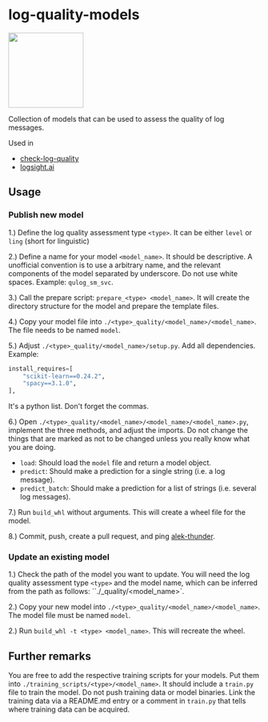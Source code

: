 # log-quality-models

 <a href="https://logsight.ai/"><img src="https://logsight.ai/assets/images/logsight_logo.png" width="150"/></a>

Collection of models that can be used to assess the quality of log messages.

Used in
- [check-log-quality](https://github.com/aiops/check-log-quality)
- [logsight.ai](https://logsight.ai/)


## Usage

### Publish new model 

1.) Define the log quality assessment type `<type>`. It can be either `level` or `ling` (short for linguistic)

2.) Define a name for your model `<model_name>`. It should be descriptive. A unofficial convention is to use a arbitrary name, and the relevant components of the model separated by underscore. Do not use white spaces. Example: `qulog_sm_svc`.

3.) Call the prepare script: `prepare_<type> <model_name>`. It will create the directory structure for the model and prepare the template files.

4.) Copy your model file into `./<type>_quality/<model_name>/<model_name>`. The file needs to be named `model`.

5.) Adjust `./<type>_quality/<model_name>/setup.py`. Add all dependencies. Example:
```python
install_requires=[
    "scikit-learn==0.24.2",
    "spacy==3.1.0",
],
```
It's a python list. Don't forget the commas.

6.) Open `./<type>_quality/<model_name>/<model_name>/<model_name>.py`, implement the three methods, and adjust the imports. Do not change the things that are marked as not to be changed unless you really know what you are doing.
- `load`: Should load the `model` file and return a model object.
- `predict`: Should make a prediction for a single string (i.e. a log message).
- `predict_batch`: Should make a prediction for a list of strings (i.e. several log messages).

7.) Run `build_whl` without arguments. This will create a wheel file for the model.

8.) Commit, push, create a pull request, and ping [alek-thunder](https://github.com/alek-thunder).

### Update an existing model

1.) Check the path of the model you want to update. You will need the log quality assessment type `<type>` and the model name, which can be inferred from the path as follows: ``./<type>_quality/<model_name>`.

2.) Copy your new model into `./<type>_quality/<model_name>/<model_name>`. The model file must be named `model`.

2.) Run `build_whl -t <type> <model_name>`. This will recreate the wheel.

## Further remarks

You are free to add the respective training scripts for your models. Put them into `./training_scripts/<type>/<model_name>`. It should include a `train.py` file to train the model.
Do not push training data or model binaries. Link the training data via a README.md entry or a comment in `train.py` that tells where training data can be acquired.

